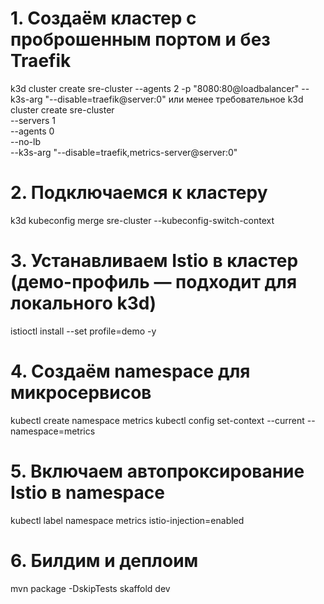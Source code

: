 # 1. Создаём кластер с проброшенным портом и без Traefik
k3d cluster create sre-cluster --agents 2 -p "8080:80@loadbalancer" --k3s-arg "--disable=traefik@server:0"
или менее требовательное
k3d cluster create sre-cluster \
--servers 1 \
--agents 0 \
--no-lb \
--k3s-arg "--disable=traefik,metrics-server@server:0"


# 2. Подключаемся к кластеру
k3d kubeconfig merge sre-cluster --kubeconfig-switch-context

# 3. Устанавливаем Istio в кластер (демо-профиль — подходит для локального k3d)
istioctl install --set profile=demo -y

# 4. Создаём namespace для микросервисов
kubectl create namespace metrics
kubectl config set-context --current --namespace=metrics

# 5. Включаем автопроксирование Istio в namespace
kubectl label namespace metrics istio-injection=enabled

# 6. Билдим и деплоим
mvn package -DskipTests
skaffold dev

